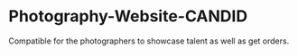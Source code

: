 # Photography-Website-CANDID
Compatible for the photographers to showcase talent as well as get orders.
